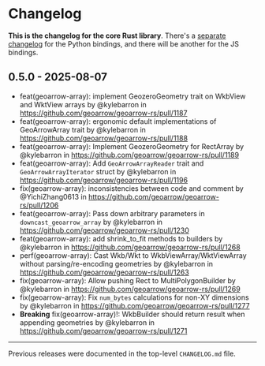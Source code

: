 # Changelog

**This is the changelog for the core Rust library**. There's a [separate changelog](./python/CHANGELOG.md) for the Python bindings, and there will be another for the JS bindings.

## 0.5.0 - 2025-08-07

- feat(geoarrow-array): implement GeozeroGeometry trait on WkbView and WktView arrays by @kylebarron in https://github.com/geoarrow/geoarrow-rs/pull/1187
- feat(geoarrow-array): ergonomic default implementations of GeoArrowArray trait by @kylebarron in https://github.com/geoarrow/geoarrow-rs/pull/1188
- feat(geoarrow-array): Implement GeozeroGeometry for RectArray by @kylebarron in https://github.com/geoarrow/geoarrow-rs/pull/1189
- feat(geoarrow-array): Add `GeoArrowArrayReader` trait and `GeoArrowArrayIterator` struct by @kylebarron in https://github.com/geoarrow/geoarrow-rs/pull/1196
- fix(geoarrow-array): inconsistencies between code and comment by @YichiZhang0613 in https://github.com/geoarrow/geoarrow-rs/pull/1206
- feat(geoarrow-array): Pass down arbitrary parameters in `downcast_geoarrow_array` by @kylebarron in https://github.com/geoarrow/geoarrow-rs/pull/1230
- feat(geoarrow-array): add shrink_to_fit methods to builders by @kylebarron in https://github.com/geoarrow/geoarrow-rs/pull/1268
- perf(geoarrow-array): Cast Wkb/Wkt to WkbViewArray/WktViewArray without parsing/re-encoding geometries by @kylebarron in https://github.com/geoarrow/geoarrow-rs/pull/1263
- fix(geoarrow-array): Allow pushing Rect to MultiPolygonBuilder by @kylebarron in https://github.com/geoarrow/geoarrow-rs/pull/1269
- fix(geoarrow-array): Fix `num_bytes` calculations for non-XY dimensions by @kylebarron in https://github.com/geoarrow/geoarrow-rs/pull/1277
- **Breaking** fix(geoarrow-array)!: WkbBuilder should return result when appending geometries by @kylebarron in https://github.com/geoarrow/geoarrow-rs/pull/1271

---

Previous releases were documented in the top-level `CHANGELOG.md` file.
